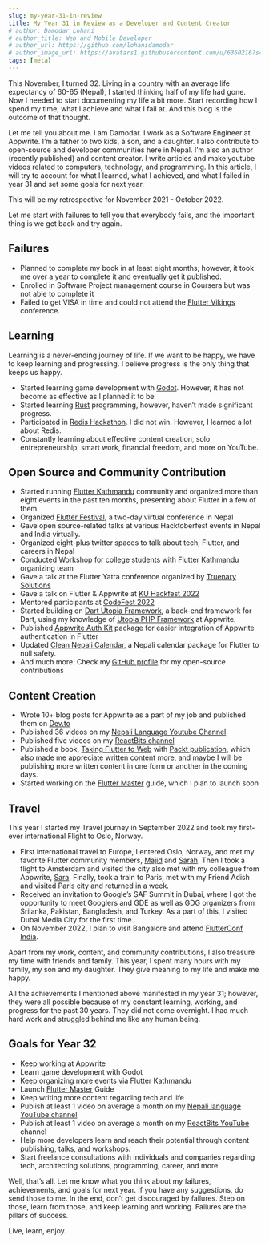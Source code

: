 ```yaml
---
slug: my-year-31-in-review
title: My Year 31 in Review as a Developer and Content Creator
# author: Damodar Lohani
# author_title: Web and Mobile Developer
# author_url: https://github.com/lohanidamodar
# author_image_url: https://avatars1.githubusercontent.com/u/6360216?s=460&u=ccf757cc3aece5b674460c4909b4a77e1d5b6a19&v=4
tags: [meta]
---
```


This November, I turned 32. Living in a country with an average life expectancy of 60-65 (Nepal), I started thinking half of my life had gone. Now I needed to start documenting my life a bit more. Start recording how I spend my time, what I achieve and what I fail at. And this blog is the outcome of that thought.

<!-- truncate -->

Let me tell you about me. I am Damodar. I work as a Software Engineer at Appwrite. I’m a father to two kids, a son, and a daughter. I also contribute to open-source and developer communities here in Nepal. I’m also an author (recently published) and content creator. I write articles and make youtube videos related to computers, technology, and programming. In this article, I will try to account for what I learned, what I achieved, and what I failed in year 31 and set some goals for next year.

This will be my retrospective for November 2021 - October 2022.

Let me start with failures to tell you that everybody fails, and the important thing is we get back and try again.

## Failures

- Planned to complete my book in at least eight months; however, it took me over a year to complete it and eventually get it published.
- Enrolled in Software Project management course in Coursera but was not able to complete it
- Failed to get VISA in time and could not attend the [Flutter Vikings](https://fluttervikings.com/) conference.

## Learning

Learning is a never-ending journey of life. If we want to be happy, we have to keep learning and progressing. I believe progress is the only thing that keeps us happy.

- Started learning game development with [Godot](https://godotengine.org). However, it has not become as effective as I planned it to be
- Started learning [Rust](https://rust.org) programming, however, haven’t made significant progress.
- Participated in [Redis Hackathon](https://dev.to/lohanidamodar/i-built-bitly-clone-with-redis-express-svelte-and-node-resn-4c71). I did not win. However, I learned a lot about Redis.
- Constantly learning about effective content creation, solo entrepreneurship, smart work, financial freedom, and more on YouTube.

## Open Source and Community Contribution

- Started running [Flutter Kathmandu](https://meetup.com/flutter-kathmandu) community and organized more than eight events in the past ten months, presenting about Flutter in a few of them
- Organized [Flutter Festival](https://www.meetup.com/flutter-kathmandu/events/283602210/), a two-day virtual conference in Nepal
- Gave open source-related talks at various Hacktoberfest events in Nepal and India virtually.
- Organized eight-plus twitter spaces to talk about tech, Flutter, and careers in Nepal
- Conducted Workshop for college students with Flutter Kathmandu organizing team
- Gave a talk at the Flutter Yatra conference organized by [Truenary Solutions](https://www.facebook.com/truenarysolutions)
- Gave a talk on Flutter & Appwrite at [KU Hackfest 2022](https://www.kuhackfest.com/)
- Mentored participants at [CodeFest 2022](https://codeforchangenepal.com/Codefest2022/)
- Started building on [Dart Utopia Framework](https://github.com/utopia-dart/utopia_framework), a back-end framework for Dart, using my knowledge of [Utopia PHP Framework](https://github.com/utopia-php/framework) at Appwrite.
- Published [Appwrite Auth Kit](https://pub.dev/packages/appwrite_auth_kit) package for easier integration of Appwrite authentication in Flutter
- Updated [Clean Nepali Calendar](https://pub.dev/packages/clean_nepali_calendar), a Nepali calendar package for Flutter to null safety.
- And much more. Check my [GitHub profile](https://github.com/lohanidamodar) for my open-source contributions

## Content Creation

- Wrote 10+ blog posts for Appwrite as a part of my job and published them on [Dev.to](https://dev.to/lohanidamodar)
- Published 36 videos on my [Nepali Language Youtube Channel](https://www.youtube.com/@lohanidamodar)
- Published five videos on my [ReactBits channel](https://youtube.com/@reactbits)
- Published a book, [Taking Flutter to Web](https://www.amazon.com/Taking-Flutter-Web-cross-platform-platforms/dp/1801817715) with [Packt publication](https://www.packtpub.com/product/taking-flutter-to-the-web/9781801817714), which also made me appreciate written content more, and maybe I will be publishing more written content in one form or another in the coming days.
- Started working on the [Flutter Master](https://flutter.appwriters.dev) guide, which I plan to launch soon

## Travel

This year I started my Travel journey in September 2022 and took my first-ever international Flight to Oslo, Norway.

- First international travel to Europe, I entered Oslo, Norway, and met my favorite Flutter community members, [Majid](https://twitter.com/mhadaily) and [Sarah](https://twitter.com/FullmerS). Then I took a flight to Amsterdam and visited the city also met with my colleague from Appwrite, [Sara](https://twitter.com/sara_k_48). Finally, took a train to Paris, met with my Friend Adish and visited Paris city and returned in a week.
- Received an invitation to Google’s SAF Summit in Dubai, where I got the opportunity to meet Googlers and GDE as well as GDG organizers from Srilanka, Pakistan, Bangladesh, and Turkey. As a part of this, I visited Dubai Media City for the first time.
- On November 2022, I plan to visit Bangalore and attend [FlutterConf India](https://flutterconf.in).

Apart from my work, content, and community contributions, I also treasure my time with friends and family. This year, I spent many hours with my family, my son and my daughter. They give meaning to my life and make me happy.

All the achievements I mentioned above manifested in my year 31; however, they were all possible because of my constant learning, working, and progress for the past 30 years. They did not come overnight. I had much hard work and struggled behind me like any human being.

## Goals for Year 32

- Keep working at Appwrite
- Learn game development with Godot
- Keep organizing more events via Flutter Kathmandu
- Launch [Flutter Master](https://flutter.appwriters.dev) Guide
- Keep writing more content regarding tech and life
- Publish at least 1 video on average a month on my [Nepali language YouTube channel](https://youtube.com/@lohanidamodar)
- Publish at least 1 video on average a month on my [ReactBits YouTube](https://youtube.com/@reactbits) channel
- Help more developers learn and reach their potential through content publishing, talks, and workshops.
- Start freelance consultations with individuals and companies regarding tech, architecting solutions, programming, career, and more.

Well, that’s all. Let me know what you think about my failures, achievements, and goals for next year. If you have any suggestions, do send those to me. In the end, don’t get discouraged by failures. Step on those, learn from those, and keep learning and working. Failures are the pillars of success.

Live, learn, enjoy.
